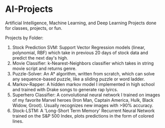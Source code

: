 # AI-Projects
Artificial Intelligence, Machine Learning, and Deep Learning Projects done for classes, projects, or fun.

Projects by Folder:
1) Stock Prediction SVM: Support Vector Regression models (linear, polynomial, RBF) which take in previous 20 days of stock data and predict the next day's high.
2) Movie Classifier: k-Nearest-Neighbors classifier which takes in string movie script and returns genre.
3) Puzzle-Solver: An A* algorithm, written from scratch, which can solve any sequence-based puzzle, like a sliding puzzle or word ladder.
4) Markov-Rapper: A hidden markov model I implemented in high school and trained with Drake songs to generate rap lyircs.
5) Superhero Classifier: A convolutional neural network I trained on images of my favorite Marvel heroes (Iron Man, Captain America, Hulk, Black Widow, Groot). Usually recognizes new images with >90% accuracy. 
6) Stock-LSTM: A 'Long-Short Term Memory' Recurrent Neural Network trained on the S&P 500 Index, plots predictions in the form of colored lines.
